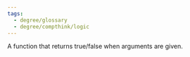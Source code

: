 ```yaml
---
tags:
  - degree/glossary
  - degree/compthink/logic
---
```

A function that returns true/false when arguments are given.